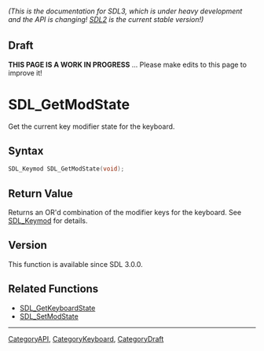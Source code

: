 ###### (This is the documentation for SDL3, which is under heavy development and the API is changing! [SDL2](https://wiki.libsdl.org/SDL2/) is the current stable version!)

## Draft

**THIS PAGE IS A WORK IN PROGRESS** ... Please make edits to this page to improve it!
# SDL_GetModState

Get the current key modifier state for the keyboard.

## Syntax

```c
SDL_Keymod SDL_GetModState(void);

```

## Return Value

Returns an OR'd combination of the modifier keys for the keyboard. See
[SDL_Keymod](SDL_Keymod.md) for details.

## Version

This function is available since SDL 3.0.0.

## Related Functions

* [SDL_GetKeyboardState](SDL_GetKeyboardState.md)
* [SDL_SetModState](SDL_SetModState.md)

----
[CategoryAPI](CategoryAPI.md), [CategoryKeyboard](CategoryKeyboard.md), [CategoryDraft](CategoryDraft.md)
